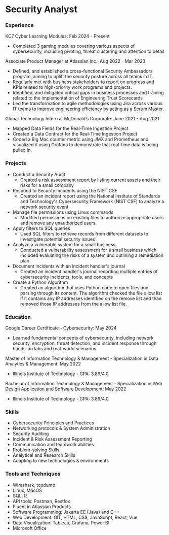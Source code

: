 # Security Analyst

### Experience
KC7 Cyber Learning Modules: Feb 2024 - Present
- Completed 3 gaming modules covering various aspects of cybersecurity, including pivoting, threat clustering and attention to detail

Associate Product Manager at Atlassian Inc.: Aug 2022 - Mar 2023
- Defined, and established a cross-functional Security Ambassadors program, aiming to uplift the security posture across all teams in IT.
- Regularly met with business stakeholders to report on progress and KPIs related to high-priority work programs and projects. 
- Identified, and mitigated critical gaps in business processes and training related to the implementation of Engineering Trust Scorecards
- Led the transformation to agile methodologies using Jira across various IT teams to improve engineering efficiency by acting as a Scrum Master. 

Global Technology Intern at McDonald’s Corporate: June 2021 - Aug 2021
- Mapped Data Fields for the Real-Time Ingestion Project
- Created a Data Contract for the Real-Time Ingestion Project
- Coded a Big Mac counter metric using JMX and Prometheus and visualized it using Grafana to demonstrate that real-time data is being pulled in.

### Projects
- Conduct a Security Audit 
  - Created a risk assessment report by listing current assets and their risks for a small company 
- Respond to Security Incidents using the NIST CSF
  - Created an incident report using the National Institute of Standards and Technology's Cybersecurity Framework (NIST CSF) to analyze a network security event   
- Manage file permissions using Linux commands
  - Modified permissions on existing files to authorize appropriate users and remove any unauthorized users. 
- Apply filters to SQL queries
  - Used SQL filters to retrieve records from different datasets to investigate potential security issues 
- Analyze a vulnerable system for a small business
  - Conducted a vulnerability assessment for a small business which included evaluating the risks of a system and outlining a remediation plan.
- Document incidents with an incident handler's journal
  - Created an incident handler's journal recording multiple entries of cybersecurity incidents, tools, and concepts
- Create a Python Algorithm
  - Created an algorithm that uses Python code to open files and parsing through its content. The algorithm checked the file allow list if it contains any IP addresses identified on the remove list and than removed those IP addresses from the allow list file.

### Education
Google Career Certificate - Cybersecurity: May 2024
- Learned fundamental concepts of cybersecurity, including network security, encryption, threat detection, and incident response through hands-on labs and real-world scenarios.

Master of Information Technology & Management - Specialization in Data Analytics & Management: May 2022
- Illinois Institute of Technology - GPA: 3.89/4.0  

Bachelor of Information Technology & Management - Specialization in Web Design Application and Software Development: May 2022
- Illinois Institute of Technology - GPA: 3.89/4.0  

### Skills
- Cybersecurity Principles and Practices
- Networking protocols & System Administration
- Security Auditing
- Incident & Risk Assessment Reporting
- Communication and teamwork abilities
- Problem-solving Skills
- Analytical and Research Skills
- Adapting to new technologies & environments

### Tools and Techniques
- Wireshark, tcpdump
- Linux, MacOS 
- SQL, R
- API tools: Postman, Restfox
- Fluent in Atlassian Products
- Software Programming: Jakarta EE (Java) and C++ 
- Web Development: GIT, HTML, CSS, JavaScript, React, Vue
- Data Visualization: Tableau, Grafana, Power BI
- Microsoft Office

